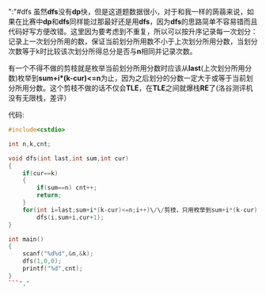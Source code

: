 ":"#dfs
虽然**dfs**没有**dp**快，但是这道题数据很小，对于和我一样的蒟蒻来说，如果在比赛中**dp**和**dfs**同样能过那最好还是用**dfs**，因为**dfs**的思路简单不容易错而且代码好写方便改错。这里因为要考虑到不重复，所以可以按升序记录每一次划分：记录上一次划分所用的数，保证当前划分所用数不小于上次划分所用分数，当划分次数等于k时比较该次划分所得总分是否与**n**相同并记录次数。


有一个不得不做的剪枝就是枚举当前划分所用分数时应该从**last**(上次划分所用分数)枚举到**sum+i\*(k-cur)<=n**为止，因为之后划分的分数一定大于或等于当前划分所用分数。这个剪枝不做的话不仅会**TLE**，在**TLE**之间就爆栈**RE**了(洛谷测评机没有无限栈，差评）


代码:

```cpp
#include<cstdio>

int n,k,cnt;

void dfs(int last,int sum,int cur)
{
    if(cur==k)
    {
        if(sum==n) cnt++;
        return;
    }
    for(int i=last;sum+i*(k-cur)<=n;i++)\/\/剪枝，只用枚举到sum+i*(k-cur)<=n为止
        dfs(i,sum+i,cur+1);
}

int main()
{
    scanf("%d%d",&n,&k);
    dfs(1,0,0);
    printf("%d",cnt);
}
```","